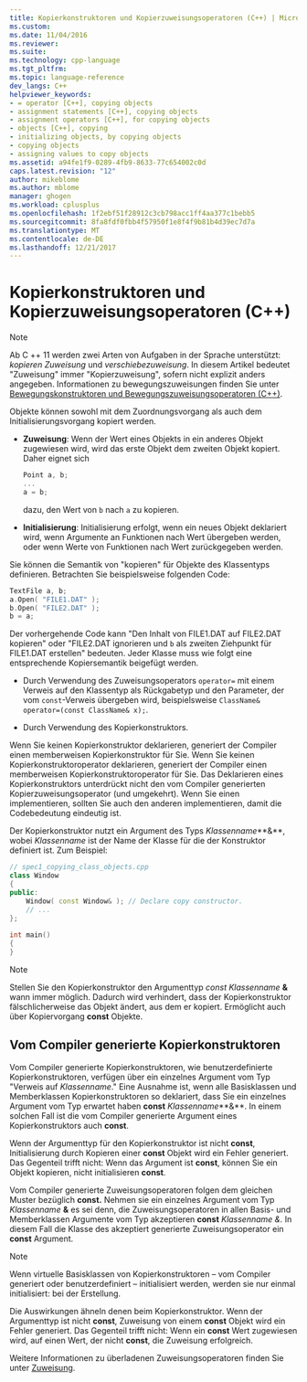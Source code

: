 ```yaml
---
title: Kopierkonstruktoren und Kopierzuweisungsoperatoren (C++) | Microsoft Docs
ms.custom: 
ms.date: 11/04/2016
ms.reviewer: 
ms.suite: 
ms.technology: cpp-language
ms.tgt_pltfrm: 
ms.topic: language-reference
dev_langs: C++
helpviewer_keywords:
- = operator [C++], copying objects
- assignment statements [C++], copying objects
- assignment operators [C++], for copying objects
- objects [C++], copying
- initializing objects, by copying objects
- copying objects
- assigning values to copy objects
ms.assetid: a94fe1f9-0289-4fb9-8633-77c654002c0d
caps.latest.revision: "12"
author: mikeblome
ms.author: mblome
manager: ghogen
ms.workload: cplusplus
ms.openlocfilehash: 1f2ebf51f28912c3cb798acc1ff4aa377c1bebb5
ms.sourcegitcommit: 8fa8fdf0fbb4f57950f1e8f4f9b81b4d39ec7d7a
ms.translationtype: MT
ms.contentlocale: de-DE
ms.lasthandoff: 12/21/2017
---
```

# <a name="copy-constructors-and-copy-assignment-operators-c"></a>Kopierkonstruktoren und Kopierzuweisungsoperatoren (C++)
> [!NOTE]
>  Ab C ++ 11 werden zwei Arten von Aufgaben in der Sprache unterstützt: *kopieren Zuweisung* und *verschiebezuweisung*. In diesem Artikel bedeutet "Zuweisung" immer "Kopierzuweisung", sofern nicht explizit anders angegeben. Informationen zu bewegungszuweisungen finden Sie unter [Bewegungskonstruktoren und Bewegungszuweisungsoperatoren (C++)](http://msdn.microsoft.com/en-us/1442de5f-37a5-42a1-83a6-ec9cfe0414db).  
>   
>  Objekte können sowohl mit dem Zuordnungsvorgang als auch dem Initialisierungsvorgang kopiert werden.  
  
-   **Zuweisung**: Wenn der Wert eines Objekts in ein anderes Objekt zugewiesen wird, wird das erste Objekt dem zweiten Objekt kopiert. Daher eignet sich  
  
    ```cpp  
    Point a, b;  
    ...  
    a = b;  
    ```  
  
     dazu, den Wert von `b` nach `a` zu kopieren.  
  
-   **Initialisierung**: Initialisierung erfolgt, wenn ein neues Objekt deklariert wird, wenn Argumente an Funktionen nach Wert übergeben werden, oder wenn Werte von Funktionen nach Wert zurückgegeben werden.  
  
 Sie können die Semantik von "kopieren" für Objekte des Klassentyps definieren. Betrachten Sie beispielsweise folgenden Code:  
  
```cpp  
TextFile a, b;  
a.Open( "FILE1.DAT" );  
b.Open( "FILE2.DAT" );  
b = a;  
```  
  
 Der vorhergehende Code kann "Den Inhalt von FILE1.DAT auf FILE2.DAT kopieren" oder "FILE2.DAT ignorieren und `b` als zweiten Ziehpunkt für FILE1.DAT erstellen" bedeuten. Jeder Klasse muss wie folgt eine entsprechende Kopiersemantik beigefügt werden.  
  
-   Durch Verwendung des Zuweisungsoperators `operator=` mit einem Verweis auf den Klassentyp als Rückgabetyp und den Parameter, der vom `const`-Verweis übergeben wird, beispielsweise `ClassName& operator=(const ClassName& x);`.  
  
-   Durch Verwendung des Kopierkonstruktors.   
  
 Wenn Sie keinen Kopierkonstruktor deklarieren, generiert der Compiler einen memberweisen Kopierkonstruktor für Sie.  Wenn Sie keinen Kopierkonstruktoroperator deklarieren, generiert der Compiler einen memberweisen Kopierkonstruktoroperator für Sie. Das Deklarieren eines Kopierkonstruktors unterdrückt nicht den vom Compiler generierten Kopierzuweisungsoperator (und umgekehrt). Wenn Sie einen implementieren, sollten Sie auch den anderen implementieren, damit die Codebedeutung eindeutig ist.  
   
 Der Kopierkonstruktor nutzt ein Argument des Typs *Klassenname***&**, wobei *Klassenname* ist der Name der Klasse für die der Konstruktor definiert ist. Zum Beispiel:  
  
```cpp  
// spec1_copying_class_objects.cpp  
class Window  
{  
public:  
    Window( const Window& ); // Declare copy constructor.  
    // ...  
};  
  
int main()  
{  
}  
```  
  
> [!NOTE]
>  Stellen Sie den Kopierkonstruktor den Argumenttyp *const Klassenname*  **&**  wann immer möglich. Dadurch wird verhindert, dass der Kopierkonstruktor fälschlicherweise das Objekt ändert, aus dem er kopiert. Ermöglicht auch über Kopiervorgang **const** Objekte.  
  
## <a name="compiler-generated-copy-constructors"></a>Vom Compiler generierte Kopierkonstruktoren  
 Vom Compiler generierte Kopierkonstruktoren, wie benutzerdefinierte Kopierkonstruktoren, verfügen über ein einzelnes Argument vom Typ "Verweis auf *Klassenname*." Eine Ausnahme ist, wenn alle Basisklassen und Memberklassen Kopierkonstruktoren so deklariert, dass Sie ein einzelnes Argument vom Typ erwartet haben **const** *Klassenname***&**. In einem solchen Fall ist die vom Compiler generierte Argument eines Kopierkonstruktors auch **const**.  
  
 Wenn der Argumenttyp für den Kopierkonstruktor ist nicht **const**, Initialisierung durch Kopieren einer **const** Objekt wird ein Fehler generiert. Das Gegenteil trifft nicht: Wenn das Argument ist **const**, können Sie ein Objekt kopieren, nicht initialisieren **const**.  
  
 Vom Compiler generierte Zuweisungsoperatoren folgen dem gleichen Muster bezüglich **const.** Nehmen sie ein einzelnes Argument vom Typ *Klassenname*  **&**  es sei denn, die Zuweisungsoperatoren in allen Basis- und Memberklassen Argumente vom Typ akzeptieren **const** *Klassenname &.* In diesem Fall die Klasse des akzeptiert generierte Zuweisungsoperator ein **const** Argument.  
  
> [!NOTE]
>  Wenn virtuelle Basisklassen von Kopierkonstruktoren – vom Compiler generiert oder benutzerdefiniert – initialisiert werden, werden sie nur einmal initialisiert: bei der Erstellung.  
  
 Die Auswirkungen ähneln denen beim Kopierkonstruktor. Wenn der Argumenttyp ist nicht **const**, Zuweisung von einem **const** Objekt wird ein Fehler generiert. Das Gegenteil trifft nicht: Wenn ein **const** Wert zugewiesen wird, auf einen Wert, der nicht **const**, die Zuweisung erfolgreich.  
  
 Weitere Informationen zu überladenen Zuweisungsoperatoren finden Sie unter [Zuweisung](../cpp/assignment.md).  
  
